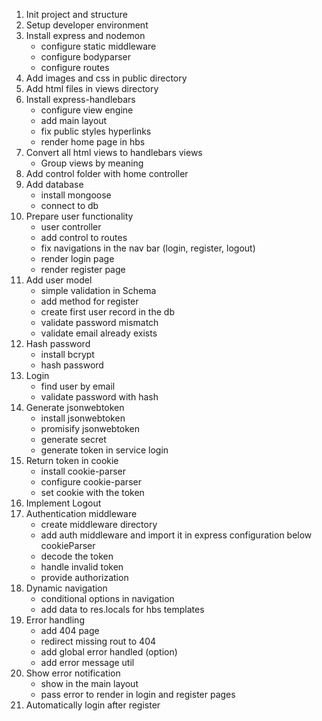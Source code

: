 1. Init project and structure
2. Setup developer environment
3. Install express and nodemon
    - configure static middleware
    - configure bodyparser 
    - configure routes
4. Add images and css in public directory
5. Add html files in views directory
6. Install express-handlebars
    - configure view engine 
    - add main layout
    - fix public styles hyperlinks
    - render home page in hbs
7. Convert all html views to handlebars views
    - Group views by meaning 
8. Add control folder with home controller 
9. Add database
    - install mongoose
    - connect to db
10. Prepare user functionality
    - user controller
    - add control to routes
    - fix navigations in the nav bar (login, register, logout)
    - render login page
    - render register page
11. Add user model
    - simple validation in Schema
    - add method for register
    - create first user record in the db
    - validate password mismatch
    - validate email already exists
12. Hash password
    - install bcrypt 
    - hash password
13. Login 
    - find user by email 
    - validate password with hash 
14. Generate jsonwebtoken
    - install jsonwebtoken
    - promisify jsonwebtoken
    - generate secret 
    - generate token in service login
15. Return token in cookie
    - install cookie-parser
    - configure cookie-parser
    - set cookie with the token
16. Implement Logout   
17. Authentication middleware
    - create middleware directory
    - add auth middleware and import it in express configuration below cookieParser
    - decode the token 
    - handle invalid token
    - provide authorization 
18. Dynamic navigation 
    - conditional options in navigation
    - add data to res.locals for hbs templates
19. Error handling 
    - add 404 page
    - redirect missing rout to 404
    - add global error handled (option)
    - add error message util
20. Show error notification
    - show in the main layout
    - pass error to render in login and register pages
21. Automatically login after register


